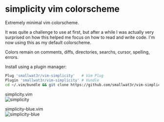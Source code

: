 # simplicity vim colorscheme  

Extremely minimal vim colorscheme.  

It was quite a challenge to use at first, but after a while I was actually
very surprised on how this helped me focus on how to read and write code.
I'm now using this as my default colorscheme.  

Colors remain on comments, diffs, directories, searchs, cursor, spelling, errors.  

Install using a plugin manager: 
```sh
Plug 'smallwat3r/vim-simplicity'   # Vim Plug
Plugin 'smallwat3r/vim-simplicity' # Vundle
cd ~/.vim/bundle && git clone https://github.com/smallwat3r/vim-simplicity  # Pathogen
```

simplicity.vim  
![simplicity](https://i.imgur.com/8BOzGP0.png)

simplicity-blue.vim  
![simplicity-blue](https://i.imgur.com/dhO73Nm.png)
